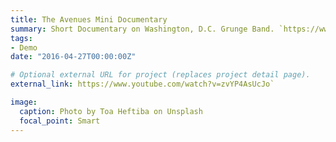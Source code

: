 ```yaml
---
title: The Avenues Mini Documentary
summary: Short Documentary on Washington, D.C. Grunge Band. `https://www.youtube.com/watch?v=zvYP4AsUcJo`.
tags:
- Demo
date: "2016-04-27T00:00:00Z"

# Optional external URL for project (replaces project detail page).
external_link: https://www.youtube.com/watch?v=zvYP4AsUcJo` 

image:
  caption: Photo by Toa Heftiba on Unsplash
  focal_point: Smart
---
```

